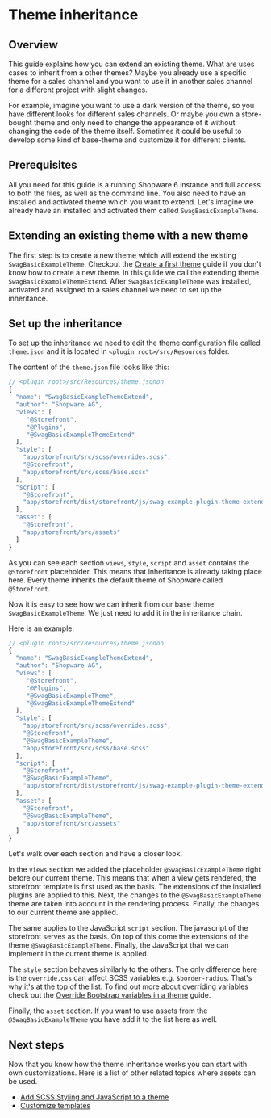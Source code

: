 # Theme inheritance

## Overview

This guide explains how you can extend an existing theme. What are uses cases to inherit from a other themes? Maybe you already use a specific theme for a sales channel and you want to use it in another sales channel for a different project with slight changes.

For example, imagine you want to use a dark version of the theme, so you have different looks for different sales channels. Or maybe you own a store-bought theme and only need to change the appearance of it without changing the code of the theme itself. Sometimes it could be useful to develop some kind of base-theme and customize it for different clients.

## Prerequisites

All you need for this guide is a running Shopware 6 instance and full access to both the files, as well as the command line. You also need to have an installed and activated theme which you want to extend. Let's imagine we already have an installed and activated them called `SwagBasicExampleTheme`.

## Extending an existing theme with a new theme

The first step is to create a new theme which will extend the existing `SwagBasicExampleTheme`. Checkout the [Create a first theme](create-a-theme) guide if you don't know how to create a new theme. In this guide we call the extending theme `SwagBasicExampleThemeExtend`. After `SwagBasicExampleTheme` was installed, activated and assigned to a sales channel we need to set up the inheritance.

## Set up the inheritance

To set up the inheritance we need to edit the theme configuration file called `theme.json` and it is located in `<plugin root>/src/Resources` folder.

The content of the `theme.json` file looks like this:

```js
// <plugin root>/src/Resources/theme.jsonon
{
  "name": "SwagBasicExampleThemeExtend",
  "author": "Shopware AG",
  "views": [
     "@Storefront",
     "@Plugins",
     "@SwagBasicExampleThemeExtend"
  ],
  "style": [
    "app/storefront/src/scss/overrides.scss",
    "@Storefront",
    "app/storefront/src/scss/base.scss"
  ],
  "script": [
    "@Storefront",
    "app/storefront/dist/storefront/js/swag-example-plugin-theme-extended.js"
  ],
  "asset": [
    "@Storefront",
    "app/storefront/src/assets"
  ]
}
```

As you can see each section `views`, `style`, `script` and `asset` contains the `@Storefront` placeholder. This means that inheritance is already taking place here. Every theme inherits the default theme of Shopware called `@Storefront`.

Now it is easy to see how we can inherit from our base theme `SwagBasicExampleTheme`. We just need to add it in the inheritance chain.

Here is an example:

```js
// <plugin root>/src/Resources/theme.jsonon
{
  "name": "SwagBasicExampleThemeExtend",
  "author": "Shopware AG",
  "views": [
     "@Storefront",
     "@Plugins",
     "@SwagBasicExampleTheme",
     "@SwagBasicExampleThemeExtend"
  ],
  "style": [
    "app/storefront/src/scss/overrides.scss",
    "@Storefront",
    "@SwagBasicExampleTheme",
    "app/storefront/src/scss/base.scss"
  ],
  "script": [
    "@Storefront",
    "@SwagBasicExampleTheme",
    "app/storefront/dist/storefront/js/swag-example-plugin-theme-extended.js"
  ],
  "asset": [
    "@Storefront",
    "@SwagBasicExampleTheme",
    "app/storefront/src/assets"
  ]
}
```

Let's walk over each section and have a closer look.

In the `views` section we added the placeholder `@SwagBasicExampleTheme` right before our current theme. This means that when a view gets rendered, the storefront template is first used as the basis. The extensions of the installed plugins are applied to this. Next, the changes to the `@SwagBasicExampleTheme` theme are taken into account in the rendering process. Finally, the changes to our current theme are applied.

The same applies to the JavaScript `script` section. The javascript of the storefront serves as the basis. On top of this come the extensions of the theme `@SwagBasicExampleTheme`. Finally, the JavaScript that we can implement in the current theme is applied.

The `style` section behaves similarly to the others. The only difference here is the `override.css` can affect SCSS variables e.g. `$border-radius`. That's why it's at the top of the list. To find out more about overriding variables check out the [Override Bootstrap variables in a theme](override-bootstrap-variables-in-a-theme) guide.

Finally, the `asset` section. If you want to use assets from the `@SwagBasicExampleTheme` you have add it to the list here as well.

## Next steps

Now that you know how the theme inheritance works you can start with own customizations. Here is a list of other related topics where assets can be used.

* [Add SCSS Styling and JavaScript to a theme](add-css-js-to-theme)
* [Customize templates](../plugins/storefront/customize-templates)
